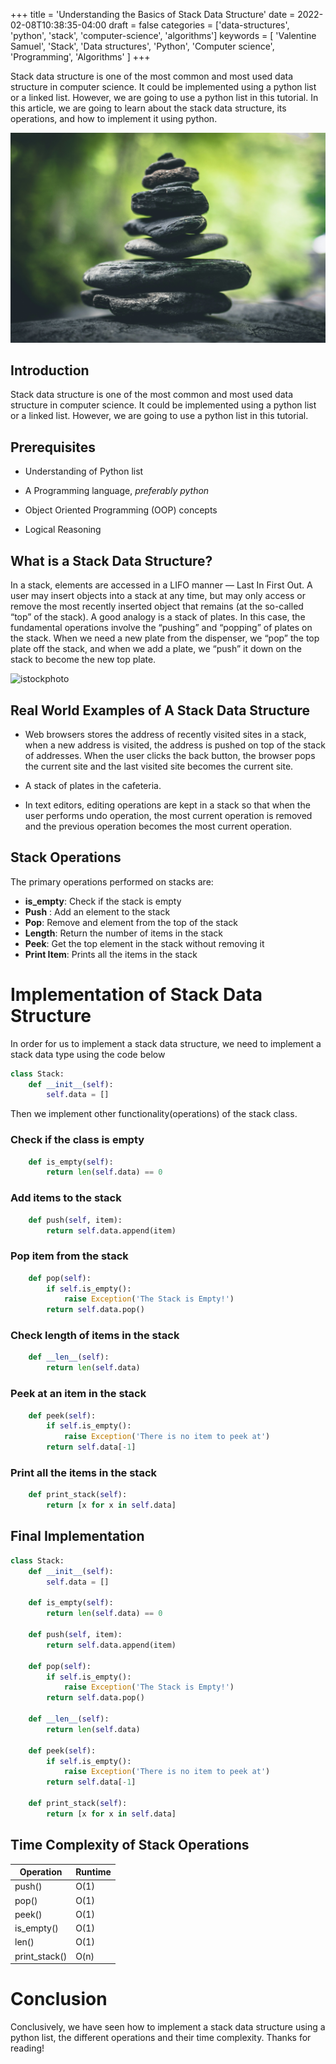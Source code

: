 +++
title = 'Understanding the Basics of Stack Data Structure'
date = 2022-02-08T10:38:35-04:00
draft = false
categories = ['data-structures', 'python', 'stack', 'computer-science', 'algorithms']
keywords = [
  'Valentine Samuel',
   'Stack',
   'Data structures',
   'Python',
   'Computer science',
   'Programming',
   'Algorithms'
]
+++

Stack data structure is one of the most common and most used data structure in computer science. It could be implemented using a python list or a linked list. However, we are going to use a python list in this tutorial. In this article, we are going to learn about the stack data structure, its operations, and how to implement it using python.

![Screenshot of the post](thumb-stack.jpg)

## **Introduction**

Stack data structure is one of the most common and most used data structure in computer science. It could be implemented using a python list or a linked list. However, we are going to use a python list in this tutorial.

## **Prerequisites**

* Understanding of Python list
    
* A Programming language, *preferably python*
    
* Object Oriented Programming (OOP) concepts
    
* Logical Reasoning
    

## **What is a Stack Data Structure?**

In a stack, elements are accessed in a LIFO manner — Last In First Out. A user may insert objects into a stack at any time, but may only access or remove the most recently inserted object that remains (at the so-called “top” of the stack). A good analogy is a stack of plates. In this case, the fundamental operations involve the “pushing” and “popping” of plates on the stack. When we need a new plate from the dispenser, we “pop” the top plate off the stack, and when we add a plate, we “push” it down on the stack to become the new top plate.

![istockphoto](https://cdn.hashnode.com/res/hashnode/image/upload/v1644305771009/Bt5iyhe0Y.jpeg)

## **Real World Examples of A Stack Data Structure**

* Web browsers stores the address of recently visited sites in a stack, when a new address is visited, the address is pushed on top of the stack of addresses. When the user clicks the back button, the browser pops the current site and the last visited site becomes the current site.
    
* A stack of plates in the cafeteria.
    
* In text editors, editing operations are kept in a stack so that when the user performs undo operation, the most current operation is removed and the previous operation becomes the most current operation.
    

## **Stack Operations**
The primary operations performed on stacks are:
* **is_empty**: Check if the stack is empty
* **Push** : Add an element to the stack
* **Pop**: Remove and element from the top of the stack
* **Length**: Return the number of items in the stack
* **Peek**: Get the top element in the stack without removing it
* **Print Item**: Prints all the items in the stack
        
# **Implementation of Stack Data Structure**

In order for us to implement a stack data structure, we need to implement a stack data type using the code below

```python
class Stack:
    def __init__(self):
        self.data = []
```

Then we implement other functionality(operations) of the stack class.

### **Check if the class is empty**

```python
    def is_empty(self):
        return len(self.data) == 0
```

### **Add items to the stack**

```python
    def push(self, item):
        return self.data.append(item)
```

### **Pop item from the stack**

```python
    def pop(self):
        if self.is_empty():
            raise Exception('The Stack is Empty!')
        return self.data.pop()
```

### **Check length of items in the stack**

```python
    def __len__(self):
        return len(self.data)
```

### **Peek at an item in the stack**

```python
    def peek(self):
        if self.is_empty():
            raise Exception('There is no item to peek at')
        return self.data[-1]
```

### **Print all the items in the stack**

```python
    def print_stack(self):
        return [x for x in self.data]
```

## Final Implementation

```python
class Stack:
    def __init__(self):
        self.data = []

    def is_empty(self):
        return len(self.data) == 0

    def push(self, item):
        return self.data.append(item)

    def pop(self):
        if self.is_empty():
            raise Exception('The Stack is Empty!')
        return self.data.pop()

    def __len__(self):
        return len(self.data)

    def peek(self):
        if self.is_empty():
            raise Exception('There is no item to peek at')
        return self.data[-1]

    def print_stack(self):
        return [x for x in self.data]
```

## Time Complexity of Stack Operations

| Operation | Runtime |
| --- | --- |
| push() | O(1) |
| pop() | O(1) |
| peek() | O(1) |
| is_empty() | O(1) |
| len() | O(1) |
| print_stack() | O(n) |

# **Conclusion**

Conclusively, we have seen how to implement a stack data structure using a python list, the different operations and their time complexity. Thanks for reading!